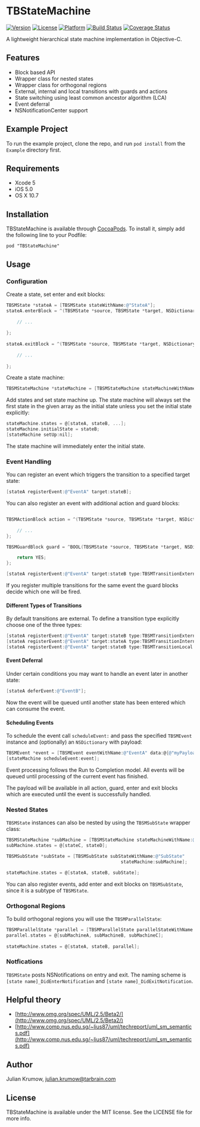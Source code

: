 # TBStateMachine

[![Version](https://img.shields.io/cocoapods/v/TBStateMachine.svg?style=flat)](http://cocoadocs.org/docsets/TBStateMachine)
[![License](https://img.shields.io/cocoapods/l/TBStateMachine.svg?style=flat)](http://cocoadocs.org/docsets/TBStateMachine)
[![Platform](https://img.shields.io/cocoapods/p/TBStateMachine.svg?style=flat)](http://cocoadocs.org/docsets/TBStateMachine)
[![Build Status](https://img.shields.io/travis/tarbrain/TBStateMachine/master.svg?style=flat)](https://travis-ci.org/tarbrain/TBStateMachine)
[![Coverage Status](https://img.shields.io/coveralls/tarbrain/TBStateMachine/master.svg?style=flat)](https://coveralls.io/r/tarbrain/TBStateMachine)


A lightweight hierarchical state machine implementation in Objective-C.

## Features

* Block based API
* Wrapper class for nested states
* Wrapper class for orthogonal regions
* External, internal and local transitions with guards and actions
* State switching using least common ancestor algorithm (LCA)
* Event deferral
* NSNotificationCenter support

## Example Project

To run the example project, clone the repo, and run `pod install` from the `Example` directory first.

## Requirements

* Xcode 5
* iOS 5.0
* OS X 10.7

## Installation

TBStateMachine is available through [CocoaPods](http://cocoapods.org). To install
it, simply add the following line to your Podfile:

    pod "TBStateMachine"

## Usage

### Configuration

Create a state, set enter and exit blocks:

```objective-c
TBSMState *stateA = [TBSMState stateWithName:@"StateA"];
stateA.enterBlock = ^(TBSMState *source, TBSMState *target, NSDictionary *data) {
        
    // ...
       
};
    
stateA.exitBlock = ^(TBSMState *source, TBSMState *target, NSDictionary *data) {
        
    // ...
       
};
```

Create a state machine:

```objective-c
TBSMStateMachine *stateMachine = [TBSMStateMachine stateMachineWithName:@"Main"];
```

Add states and set state machine up. The state machine will always set the first state in the given array as the initial state unless you set the initial state explicitly:

```objective-c
stateMachine.states = @[stateA, stateB, ...];
stateMachine.initialState = stateB;
[stateMachine setUp:nil];
```

The state machine will immediately enter the initial state.

### Event Handling

You can register an event which triggers the transition to a specified target state:

```objective-c
[stateA registerEvent:@"EventA" target:stateB];
```

You can also register an event with additional action and guard blocks:

```objective-c

TBSMActionBlock action = ^(TBSMState *source, TBSMState *target, NSDictionary *data) {
                
    // ...
};

TBSMGuardBlock guard = ^BOOL(TBSMState *source, TBSMState *target, NSDictionary *data) {

    return YES;
};

[stateA registerEvent:@"EventA" target:stateB type:TBSMTransitionExternal action:action guard:guard];
```

If you register multiple transitions for the same event the guard blocks decide which one will be fired.

#### Different Types of Transitions

By default transitions are external. To define a transition type explicitly choose one of the three types:

```objective-c
[stateA registerEvent:@"EventA" target:stateB type:TBSMTransitionExternal action:action guard:guard];
[stateA registerEvent:@"EventA" target:stateA type:TBSMTransitionInternal action:action guard:guard];
[stateA registerEvent:@"EventA" target:stateB type:TBSMTransitionLocal action:action guard:guard];
```

#### Event Deferral

Under certain conditions you may want to handle an event later in another state:

```objective-c
[stateA deferEvent:@"EventB"];
```
Now the event will be queued until another state has been entered which can consume the event.

#### Scheduling Events

To schedule the event call `scheduleEvent:` and pass the specified `TBSMEvent` instance and (optionally) an `NSDictionary` with payload:

```objective-c
TBSMEvent *event = [TBSMEvent eventWithName:@"EventA" data:@{@"myPayload":aPayloadObject}];
[stateMachine scheduleEvent:event];
```

Event processing follows the Run to Completion model. All events will be queued until processing of the current event has finished.

The payload will be available in all action, guard, enter and exit blocks which are executed until the event is successfully handled.

### Nested States

`TBSMState` instances can also be nested by using the `TBSMSubState` wrapper class:

```objective-c
TBSMStateMachine *subMachine = [TBSMStateMachine stateMachineWithName:@"Sub"];
subMachine.states = @[stateC, stateD];

TBSMSubState *subState = [TBSMSubState subStateWithName:@"SubState" 
                                           stateMachine:subMachine];

stateMachine.states = @[stateA, stateB, subState];
```

You can also register events, add enter and exit blocks on `TBSMSubState`, since it is a subtype of `TBSMState`.

### Orthogonal Regions

To build orthogonal regions you will use the `TBSMParallelState`:

```objective-c
TBSMParallelState *parallel = [TBSMParallelState parallelStateWithName:@"P"];
parallel.states = @[subMachineA, subMachineB, subMachineC];
    
stateMachine.states = @[stateA, stateB, parallel];
```

### Notfications

`TBSMState` posts NSNotifications on entry and exit. The naming scheme is `[state name]_DidEnterNotification` and `[state name]_DidExitNotification`.

## Helpful theory

* [http://www.omg.org/spec/UML/2.5/Beta2/](http://www.omg.org/spec/UML/2.5/Beta2/)
* [http://www.comp.nus.edu.sg/~lius87/uml/techreport/uml_sm_semantics.pdf](http://www.comp.nus.edu.sg/~lius87/uml/techreport/uml_sm_semantics.pdf)


## Author

Julian Krumow, julian.krumow@tarbrain.com

## License

TBStateMachine is available under the MIT license. See the LICENSE file for more info.
